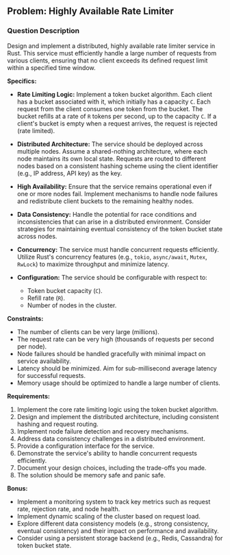## Problem: Highly Available Rate Limiter

### Question Description

Design and implement a distributed, highly available rate limiter service in Rust. This service must efficiently handle a large number of requests from various clients, ensuring that no client exceeds its defined request limit within a specified time window.

**Specifics:**

*   **Rate Limiting Logic:** Implement a token bucket algorithm. Each client has a bucket associated with it, which initially has a capacity `C`. Each request from the client consumes one token from the bucket. The bucket refills at a rate of `R` tokens per second, up to the capacity `C`. If a client's bucket is empty when a request arrives, the request is rejected (rate limited).

*   **Distributed Architecture:** The service should be deployed across multiple nodes. Assume a shared-nothing architecture, where each node maintains its own local state. Requests are routed to different nodes based on a consistent hashing scheme using the client identifier (e.g., IP address, API key) as the key.

*   **High Availability:** Ensure that the service remains operational even if one or more nodes fail. Implement mechanisms to handle node failures and redistribute client buckets to the remaining healthy nodes.

*   **Data Consistency:** Handle the potential for race conditions and inconsistencies that can arise in a distributed environment. Consider strategies for maintaining eventual consistency of the token bucket state across nodes.

*   **Concurrency:** The service must handle concurrent requests efficiently. Utilize Rust's concurrency features (e.g., `tokio`, `async/await`, `Mutex`, `RwLock`) to maximize throughput and minimize latency.

*   **Configuration:** The service should be configurable with respect to:
    *   Token bucket capacity (`C`).
    *   Refill rate (`R`).
    *   Number of nodes in the cluster.

**Constraints:**

*   The number of clients can be very large (millions).
*   The request rate can be very high (thousands of requests per second per node).
*   Node failures should be handled gracefully with minimal impact on service availability.
*   Latency should be minimized. Aim for sub-millisecond average latency for successful requests.
*   Memory usage should be optimized to handle a large number of clients.

**Requirements:**

1.  Implement the core rate limiting logic using the token bucket algorithm.
2.  Design and implement the distributed architecture, including consistent hashing and request routing.
3.  Implement node failure detection and recovery mechanisms.
4.  Address data consistency challenges in a distributed environment.
5.  Provide a configuration interface for the service.
6.  Demonstrate the service's ability to handle concurrent requests efficiently.
7.  Document your design choices, including the trade-offs you made.
8.  The solution should be memory safe and panic safe.

**Bonus:**

*   Implement a monitoring system to track key metrics such as request rate, rejection rate, and node health.
*   Implement dynamic scaling of the cluster based on request load.
*   Explore different data consistency models (e.g., strong consistency, eventual consistency) and their impact on performance and availability.
*   Consider using a persistent storage backend (e.g., Redis, Cassandra) for token bucket state.
